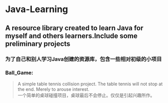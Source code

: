# Java-Learning
## A resource library created to learn Java for myself and others learners.Include some preliminary projects
###   为了自己和别人学习Java创建的资源库，包含一些相对初级的小项目<br>


### Ball_Game:
>A simple table tennis collision project. The table tennis will not stop at the end. Merely to arouse interest.<br>
>一个简单的桌球碰撞项目，桌球最后不会停止。仅仅是引起兴趣所作。<br>
